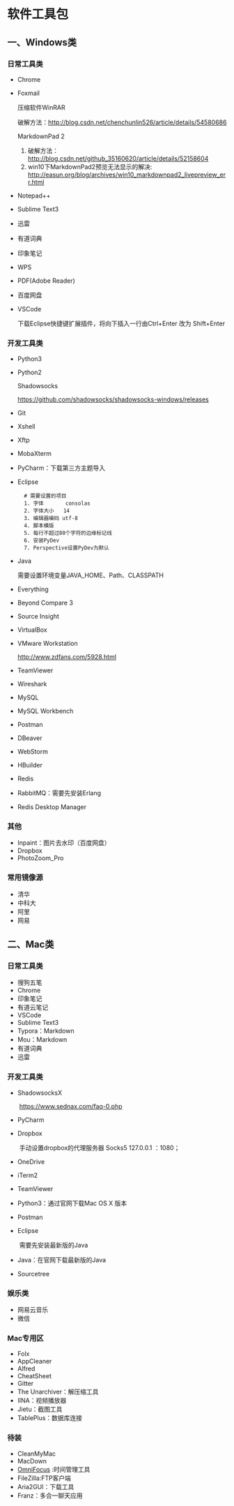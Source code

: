 # 软件工具包

## 一、Windows类

### 日常工具类
- Chrome

- Foxmail

   压缩软件WinRAR	

   	破解方法：http://blog.csdn.net/chenchunlin526/article/details/54580686

    MarkdownPad 2	

   	1. 破解方法：
   		http://blog.csdn.net/github_35160620/article/details/52158604
   	2. win10下MarkdownPad2预览无法显示的解决:
   		http://easun.org/blog/archives/win10_markdownpad2_livepreview_err.html

- Notepad++

- Sublime Text3

- 迅雷

- 有道词典

- 印象笔记

- WPS

- PDF(Adobe Reader)

- 百度网盘

- VSCode 

   下载Eclipse快捷键扩展插件，将向下插入一行由Ctrl+Enter 改为 Shift+Enter



### 开发工具类
- Python3

- Python2

	 Shadowsocks	

   	https://github.com/shadowsocks/shadowsocks-windows/releases

- Git

- Xshell

- Xftp

- MobaXterm

- PyCharm：下载第三方主题导入

- Eclipse

        # 需要设置的项目
        1. 字体       consolas
        2. 字体大小   14
        3. 编辑器编码 utf-8
        4. 脚本模版
        5. 每行不超过80个字符的边缘标记线
        6. 安装PyDev
        7. Perspective设置PyDev为默认

- Java

   需要设置环境变量JAVA_HOME、Path、CLASSPATH

- Everything

- Beyond Compare 3

- Source Insight

- VirtualBox

- VMware Workstation

   http://www.zdfans.com/5928.html

- TeamViewer

- Wireshark

- MySQL

- MySQL Workbench

- Postman

- DBeaver

- WebStorm

- HBuilder

- Redis

- RabbitMQ：需要先安装Erlang

- Redis Desktop Manager

### 其他
- Inpaint：图片去水印（百度网盘）
- Dropbox
- PhotoZoom_Pro

### 常用镜像源
- 清华
- 中科大
- 阿里
- 网易

## 二、Mac类

### 日常工具类

- 搜狗五笔
- Chrome
- 印象笔记
- 有道云笔记
- VSCode
- Sublime Text3
- Typora：Markdown
- Mou：Markdown
- 有道词典
- 迅雷

### 开发工具类

- ShadowsocksX

  ​	https://www.sednax.com/faq-0.php

- PyCharm

- Dropbox

  ​	手动设置dropbox的代理服务器 Socks5 127.0.0.1 ：1080；

- OneDrive

- iTerm2

- TeamViewer

- Python3：通过官网下载Mac OS X 版本

- Postman

- Eclipse

  ​	需要先安装最新版的Java

- Java：在官网下载最新版的Java

- Sourcetree

###  娱乐类

- 网易云音乐
- 微信

### Mac专用区

- Folx
- AppCleaner
- Alfred
- CheatSheet
- Gitter
- The Unarchiver：解压缩工具
- IINA：视频播放器
- Jietu：截图工具
- TablePlus：数据库连接

### 待装

- CleanMyMac
- MacDown
- [OmniFocus](https://www.omnigroup.com/omnifocus) :时间管理工具
- FileZilla:FTP客户端
- Aria2GUI：下载工具
- Franz：多合一聊天应用

